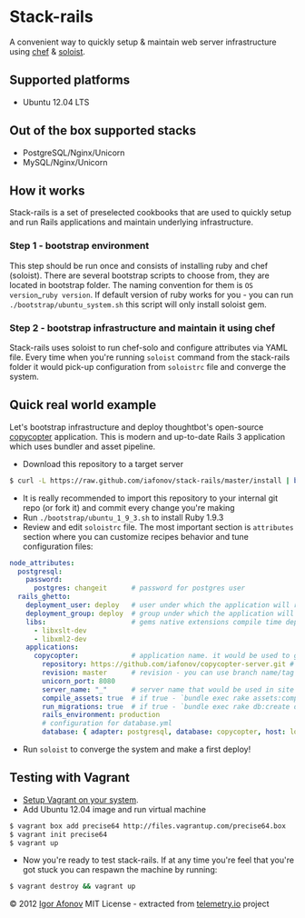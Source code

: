 # Stack-rails

A convenient way to quickly setup & maintain web server infrastructure using [chef](http://www.opscode.com/chef/) & [soloist](https://github.com/mkocher/soloist).

## Supported platforms

* Ubuntu 12.04 LTS

## Out of the box supported stacks

* PostgreSQL/Nginx/Unicorn
* MySQL/Nginx/Unicorn

## How it works

Stack-rails is a set of preselected cookbooks that are used to quickly setup and run Rails applications and maintain underlying infrastructure.

### Step 1 - bootstrap environment

This step should be run once and consists of installing ruby and chef (soloist). There are several bootstrap scripts to choose from, they are located in bootstrap folder. The naming convention for them is `OS version`_`ruby version`. If default version of ruby works for you - you can run `./bootstrap/ubuntu_system.sh` this script will only install soloist gem.

### Step 2 - bootstrap infrastructure and maintain it using chef

Stack-rails uses soloist to run chef-solo and configure attributes via YAML file. Every time when you're running `soloist` command from the stack-rails folder it would pick-up configuration from `soloistrc` file and converge the system.

## Quick real world example

Let's bootstrap infrastructure and deploy thoughtbot's open-source [copycopter](https://github.com/copycopter/copycopter-server) application. This is modern and up-to-date Rails 3 application which uses bundler and asset pipeline.

* Download this repository to a target server

```bash
$ curl -L https://raw.github.com/iafonov/stack-rails/master/install | bash
```
* It is really recommended to import this repository to your internal git repo (or fork it) and commit every change you're making
* Run `./bootstrap/ubuntu_1_9_3.sh` to install Ruby 1.9.3
* Review and edit `soloistrc` file. The most important section is `attributes` section where you can customize recipes behavior and tune configuration files:

```yaml
node_attributes:
  postgresql:
    password:
      postgres: changeit      # password for postgres user
  rails_ghetto:
    deployment_user: deploy   # user under which the application will run
    deployment_group: deploy  # group under which the application will run
    libs:                     # gems native extensions compile time dependencies
      - libxslt-dev  
      - libxml2-dev
    applications:
      copycopter:             # application name. it would be used to generate init.d script
        repository: https://github.com/iafonov/copycopter-server.git # code repository
        revision: master      # revision - you can use branch name/tag name or exact SHA id of commit
        unicorn_port: 8080
        server_name: "_"      # server name that would be used in site's nginx configuration, "_" - is catch-all name
        compile_assets: true  # if true - `bundle exec rake assets:compile` would be run before deployment
        run_migrations: true  # if true - `bundle exec rake db:create db:migrate` would be run before deployment
        rails_environment: production
        # configuration for database.yml
        database: { adapter: postgresql, database: copycopter, host: localhost, username: postgres, password: changeit }
```

* Run `soloist` to converge the system and make a first deploy!

## Testing with Vagrant

* [Setup Vagrant on your system](http://vagrantup.com/v1/docs/getting-started/index.html).
* Add Ubuntu 12.04 image and run virtual machine

```bash
$ vagrant box add precise64 http://files.vagrantup.com/precise64.box
$ vagrant init precise64
$ vagrant up
```

* Now you're ready to test stack-rails. If at any time you're feel that you're got stuck you can respawn the machine by running:

```bash
$ vagrant destroy && vagrant up
```

© 2012 [Igor Afonov](https://iafonov.github.com) MIT License - extracted from [telemetry.io](http://telemetry.io) project